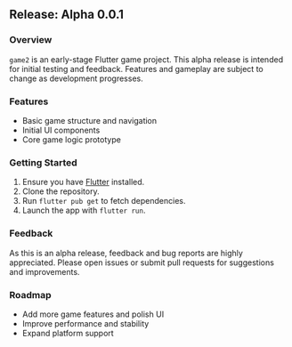 ## Release: Alpha 0.0.1

### Overview

`game2` is an early-stage Flutter game project. This alpha release is intended for initial testing and feedback. Features and gameplay are subject to change as development progresses.

### Features

- Basic game structure and navigation
- Initial UI components
- Core game logic prototype

### Getting Started

1. Ensure you have [Flutter](https://flutter.dev/docs/get-started/install) installed.
2. Clone the repository.
3. Run `flutter pub get` to fetch dependencies.
4. Launch the app with `flutter run`.

### Feedback

As this is an alpha release, feedback and bug reports are highly appreciated. Please open issues or submit pull requests for suggestions and improvements.

### Roadmap

- Add more game features and polish UI
- Improve performance and stability
- Expand platform support
